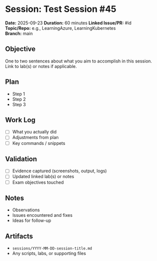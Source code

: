 # Session: Test Session #45

**Date:** 2025-09-23
**Duration:** 60 minutes
**Linked Issue/PR:** #id  
**Topic/Repo:** e.g., LearningAzure, LearningKubernetes  
**Branch:** main

## Objective

One to two sentences about what you aim to accomplish in this session. Link to
lab(s) or notes if applicable.

## Plan

- Step 1
- Step 2
- Step 3

## Work Log

- [ ] What you actually did  
- [ ] Adjustments from plan  
- [ ] Key commands / snippets

## Validation

- [ ] Evidence captured (screenshots, output, logs)  
- [ ] Updated linked lab(s) or notes  
- [ ] Exam objectives touched  

## Notes

- Observations  
- Issues encountered and fixes  
- Ideas for follow-up

## Artifacts

- `sessions/YYYY-MM-DD-session-title.md`  
- Any scripts, labs, or supporting files

